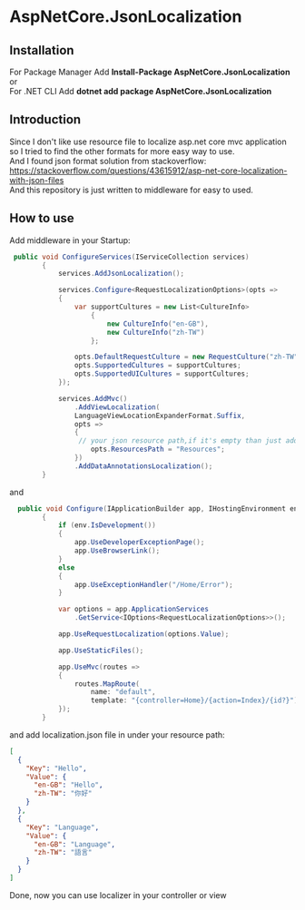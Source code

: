 # AspNetCore.JsonLocalization

## Installation

For Package Manager Add <strong>Install-Package AspNetCore.JsonLocalization </strong>
<br/>
or
<br/>
For .NET CLI Add <strong>dotnet add package AspNetCore.JsonLocalization</strong>

## Introduction

Since I don't like use resource file to localize asp.net core mvc application 
<br/>
so I tried to find the other formats for more easy way to use.
<br/>
And I found json format solution from stackoverflow:
<br/>
https://stackoverflow.com/questions/43615912/asp-net-core-localization-with-json-files
<br/>
And this repository is just written to middleware for easy to used.

## How to use

Add middleware in your Startup:

```c#
 public void ConfigureServices(IServiceCollection services)
        {
            services.AddJsonLocalization();

            services.Configure<RequestLocalizationOptions>(opts =>
            {
                var supportCultures = new List<CultureInfo>
                    {
                        new CultureInfo("en-GB"),
                        new CultureInfo("zh-TW")
                    };

                opts.DefaultRequestCulture = new RequestCulture("zh-TW");
                opts.SupportedCultures = supportCultures;
                opts.SupportedUICultures = supportCultures;
            });

            services.AddMvc()
                .AddViewLocalization(
                LanguageViewLocationExpanderFormat.Suffix,
                opts =>
                {
                 // your json resource path,if it's empty than just add localization.json under your project;otherwise, add localization.json under your resource path
                    opts.ResourcesPath = "Resources"; 
                })
                .AddDataAnnotationsLocalization();
        }

```

and 
```c#
  public void Configure(IApplicationBuilder app, IHostingEnvironment env)
        {
            if (env.IsDevelopment())
            {
                app.UseDeveloperExceptionPage();
                app.UseBrowserLink();
            }
            else
            {
                app.UseExceptionHandler("/Home/Error");
            }

            var options = app.ApplicationServices
                .GetService<IOptions<RequestLocalizationOptions>>();

            app.UseRequestLocalization(options.Value);

            app.UseStaticFiles();

            app.UseMvc(routes =>
            {
                routes.MapRoute(
                    name: "default",
                    template: "{controller=Home}/{action=Index}/{id?}");
            });
        }
```

and add localization.json file in under your resource path:

```json 
[
  {
    "Key": "Hello",
    "Value": {
      "en-GB": "Hello",
      "zh-TW": "你好"
    }
  },
  {
    "Key": "Language",
    "Value": {
      "en-GB": "Language",
      "zh-TW": "語言"
    }
  }
]
```

Done, now you can use localizer in your controller or view
